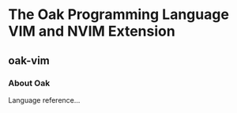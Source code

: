 # The Oak Programming Language VIM and NVIM Extension

## oak-vim

### About Oak

Language reference...

